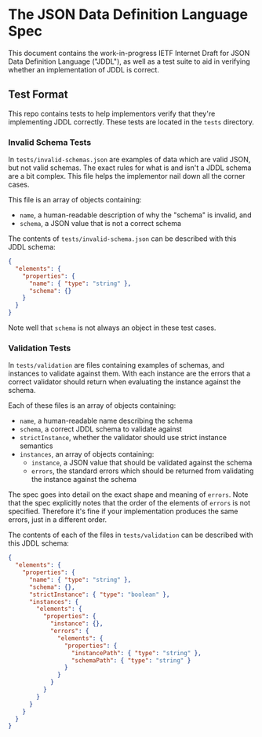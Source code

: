 # The JSON Data Definition Language Spec

This document contains the work-in-progress IETF Internet Draft for JSON Data
Definition Language ("JDDL"), as well as a test suite to aid in verifying
whether an implementation of JDDL is correct.

## Test Format

This repo contains tests to help implementors verify that they're implementing
JDDL correctly. These tests are located in the `tests` directory.

### Invalid Schema Tests

In `tests/invalid-schemas.json` are examples of data which are valid JSON, but
not valid schemas. The exact rules for what is and isn't a JDDL schema are a bit
complex. This file helps the implementor nail down all the corner cases.

This file is an array of objects containing:

* `name`, a human-readable description of why the "schema" is invalid, and
* `schema`, a JSON value that is not a correct schema

The contents of `tests/invalid-schema.json` can be described with this JDDL
schema:

```json
{
  "elements": {
    "properties": {
      "name": { "type": "string" },
      "schema": {}
    }
  }
}
```

Note well that `schema` is not always an object in these test cases.

### Validation Tests

In `tests/validation` are files containing examples of schemas, and instances to
validate against them. With each instance are the errors that a correct
validator should return when evaluating the instance against the schema.

Each of these files is an array of objects containing:

* `name`, a human-readable name describing the schema
* `schema`, a correct JDDL schema to validate against
* `strictInstance`, whether the validator should use strict instance semantics
* `instances`, an array of objects containing:
  * `instance`, a JSON value that should be validated against the schema
  * `errors`, the standard errors which should be returned from validating the
    instance against the schema

The spec goes into detail on the exact shape and meaning of `errors`. Note that
the spec explicitly notes that the order of the elements of `errors` is not
specified. Therefore it's fine if your implementation produces the same errors,
just in a different order.

The contents of each of the files in `tests/validation` can be described with
this JDDL schema:

```json
{
  "elements": {
    "properties": {
      "name": { "type": "string" },
      "schema": {},
      "strictInstance": { "type": "boolean" },
      "instances": {
        "elements": {
          "properties": {
            "instance": {},
            "errors": {
              "elements": {
                "properties": {
                  "instancePath": { "type": "string" },
                  "schemaPath": { "type": "string" }
                }
              }
            }
          }
        }
      }
    }
  }
}
```
